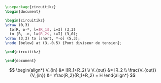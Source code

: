 
```tikz 
\usepackage{circuitikz} 
\begin{document} 

\begin{circuitikz}
\draw (0,3)
  to[R, o-*, l=$R_1$, i=I] (3,3) 
  to [R, -o, l=$R_2$, i=I] (3,0);
\draw (3,3) to [short, *-o] (5,3);
\node [below] at (3,-0.5) {Pont diviseur de tension};

\end{circuitikz} 

\end{document} 
```
$$
\begin{align*}
V_{in} &= I(R_1+R_2) \\
V_{out} &= IR_2 \\
\frac{V_{out}}{V_{in}} &= \frac{R_2}{R_1+R_2} = H
\end{align*}
$$
